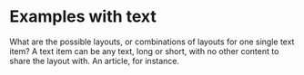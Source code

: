 # Examples with text

What are the possible layouts, or combinations of layouts for one single text item? A text item can be any text, long or short, with no other content to share the layout with. An article, for instance.